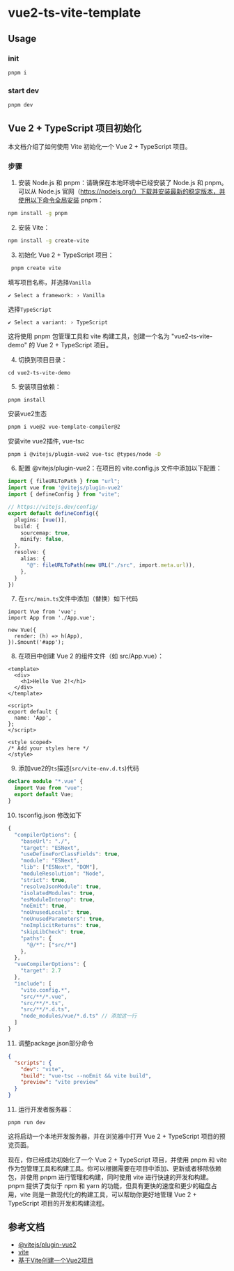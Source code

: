 # vue2-ts-vite-template

## Usage

### init 
```sh
pnpm i
```

### start dev
```sh
pnpm dev
```

## Vue 2 + TypeScript 项目初始化

本文档介绍了如何使用 Vite 初始化一个 Vue 2 + TypeScript 项目。

### 步骤

1. 安装 Node.js 和 pnpm：请确保在本地环境中已经安装了 Node.js 和 pnpm。可以从 Node.js 官网（https://nodejs.org/）下载并安装最新的稳定版本，并使用以下命令全局安装 pnpm：

```sh
npm install -g pnpm

```

2. 安装 Vite：

```sh
npm install -g create-vite
```

3. 初始化 Vue 2 + TypeScript 项目：

```sh
 pnpm create vite
```

填写项目名称，并选择`Vanilla`

```
✔ Select a framework: › Vanilla
```

选择`TypeScript`
```
✔ Select a variant: › TypeScript
```

这将使用 pnpm 包管理工具和 vite 构建工具，创建一个名为 "vue2-ts-vite-demo" 的 Vue 2 + TypeScript 项目。

4. 切换到项目目录：

```
cd vue2-ts-vite-demo
```

5. 安装项目依赖：

```
pnpm install
```

安装vue2生态
```sh
pnpm i vue@2 vue-template-compiler@2
```

安装vite vue2插件, vue-tsc
```sh
pnpm i @vitejs/plugin-vue2 vue-tsc @types/node -D
```

6. 配置 @vitejs/plugin-vue2：在项目的 vite.config.js 文件中添加以下配置：

```ts
import { fileURLToPath } from "url";
import vue from '@vitejs/plugin-vue2'
import { defineConfig } from "vite";

// https://vitejs.dev/config/
export default defineConfig({
  plugins: [vue()],
  build: {
    sourcemap: true,
    minify: false,
  },
  resolve: {
    alias: {
      "@": fileURLToPath(new URL("./src", import.meta.url)),
    },
  }
})
```

7. 在`src/main.ts`文件中添加（替换）如下代码

```
import Vue from 'vue';
import App from './App.vue';

new Vue({
  render: (h) => h(App),
}).$mount('#app');

```

8. 在项目中创建 Vue 2 的组件文件（如 src/App.vue）：

```vue
<template>
  <div>
    <h1>Hello Vue 2!</h1>
  </div>
</template>

<script>
export default {
  name: 'App',
};
</script>

<style scoped>
/* Add your styles here */
</style>

```

9. 添加vue2的`ts`描述(`src/vite-env.d.ts`)代码

```ts
declare module "*.vue" {
  import Vue from "vue";
  export default Vue;
}
```

10. tsconfig.json 修改如下

```ts
{
  "compilerOptions": {
    "baseUrl": "./",
    "target": "ESNext",
    "useDefineForClassFields": true,
    "module": "ESNext",
    "lib": ["ESNext", "DOM"],
    "moduleResolution": "Node",
    "strict": true,
    "resolveJsonModule": true,
    "isolatedModules": true,
    "esModuleInterop": true,
    "noEmit": true,
    "noUnusedLocals": true,
    "noUnusedParameters": true,
    "noImplicitReturns": true,
    "skipLibCheck": true,
    "paths": {
      "@/*": ["src/*"]
    },
  },
  "vueCompilerOptions": {
    "target": 2.7
  },
  "include": [
    "vite.config.*",
    "src/**/*.vue",
    "src/**/*.ts",
    "src/**/*.d.ts",
    "node_modules/vue/*.d.ts" // 添加这一行
  ]
}

```
11. 调整package.json部分命令

```json
{
  "scripts": {
    "dev": "vite",
    "build": "vue-tsc --noEmit && vite build",
    "preview": "vite preview"
  }
}
```

11. 运行开发者服务器：


```
pnpm run dev

```

这将启动一个本地开发服务器，并在浏览器中打开 Vue 2 + TypeScript 项目的预览页面。

现在，你已经成功初始化了一个 Vue 2 + TypeScript 项目，并使用 pnpm 和 vite 作为包管理工具和构建工具。你可以根据需要在项目中添加、更新或者移除依赖包，并使用 pnpm 进行管理和构建，同时使用 vite 进行快速的开发和构建。pnpm 提供了类似于 npm 和 yarn 的功能，但具有更快的速度和更少的磁盘占用，vite 则是一款现代化的构建工具，可以帮助你更好地管理 Vue 2 + TypeScript 项目的开发和构建流程。

## 参考文档

* [@vitejs/plugin-vue2](https://github.com/vitejs/vite-plugin-vue2)
* [vite](https://cn.vitejs.dev/guide/)
* [基于Vite创建一个Vue2项目](https://juejin.cn/post/7130924539067760677)
